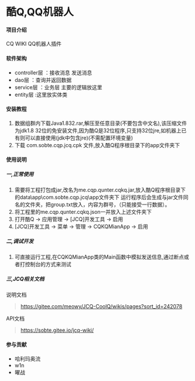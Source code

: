# 酷Q,QQ机器人

#### 项目介绍
CQ WIKI QQ机器人插件

#### 软件架构
- controller层 ：接收消息 发送消息 
- dao层 ：查询并返回数据 
- service层 ：业务层 主要的逻辑放这里
- entity层 :这里放实体类

#### 安装教程

1. 数据组群内下载Java1.832.rar,解压至任意目录(不要包含中文名),该压缩文件为jdk1.8 32位的免安装文件,因为酷Q是32位程序,只支持32位jre,如机器上已有则可以直接使用(jdk中包含jre)(不需配置环境变量)
2. 下载 com.sobte.cqp.jcq.cpk 文件,放入酷Q程序根目录下的app文件夹下

#### 使用说明

##### 一,正常使用
1. 需要将工程打包成jar,改名为me.cqp.qunter.cqkq.jar,放入酷Q程序根目录下的data\app\com.sobte.cqp.jcq\app文件夹下
运行程序后会生成与jar文件同名的文件夹，把group.txt放入，内容为群号，（只能接受一行数据）。
2. 将工程里的me.cqp.qunter.cqkq.json一并放入上述文件夹下
3. 打开酷Q -> 应用管理 -> [JCQ]开发工具 -> 启用
4. [JCQ]开发工具 -> 菜单 -> 管理 -> CQKQMianApp -> 启用

##### 二,调试开发
1. 可直接运行工程,在CQKQMianApp类的Main函数中模拟发送信息,通过断点或者打控制台的方式来测试

##### 三,JCQ相关文档
说明文档
> https://gitee.com/meowy/JCQ-CoolQ/wikis/pages?sort_id=242078

API文档
> https://sobte.gitee.io/jcq-wiki/

#### 参与贡献

- 哈利玛奥流
- w1n
- 曜战

